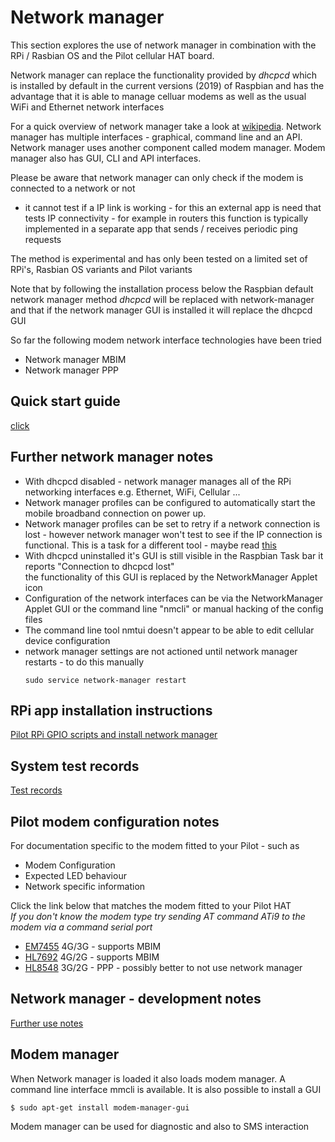 # Network manager
This section explores the use of network manager in combination with the RPi / Rasbian
 OS and the Pilot cellular HAT board.

Network manager can replace the functionality provided by *dhcpcd* which is installed
 by default in the current versions (2019) of Raspbian and has the advantage that it
 is able to manage celluar modems as well as the usual WiFi and Ethernet network interfaces

For a quick overview of network manager take a look at [wikipedia](https://en.wikipedia.org/wiki/NetworkManager).
 Network manager has multiple interfaces - graphical, command line and an API.
 Network manager uses another component called modem manager. Modem manager also has
 GUI, CLI and API interfaces. 

Please be aware that network manager can only check if the modem is connected to a network or not
 - it cannot test if a IP link is working - for this an external app is need that tests
 IP connectivity - for example in routers this function is typically implemented in a
 separate app that sends / receives periodic ping requests 

The method is experimental and has only been tested on a limited set of RPi's,
 Rasbian OS variants and Pilot variants 

Note that by following the installation process below the Raspbian default network manager
 method *dhcpcd* will be replaced with network-manager and that if the network manager GUI
 is installed it will replace the dhcpcd GUI

So far the following modem network interface technologies have been tried
* Network manager MBIM
* Network manager PPP


## Quick start guide
[click](./Quickstart.md)

## Further network manager notes
* With dhcpcd disabled - network manager manages all of the RPi networking interfaces
 e.g. Ethernet, WiFi, Cellular ...
* Network manager profiles can be configured to automatically start the 
mobile broadband connection on power up.   
* Network manager profiles can be set to retry if a network connection is lost - however network manager 
won't test to see if the IP connection is functional. This is a task for a different tool - maybe read 
[this](./checkIp/README.md)
* With dhcpcd uninstalled it's GUI is still visible in the Raspbian Task bar
it reports "Connection to dhcpcd lost"   
the functionality of this GUI is replaced by the NetworkManager Applet icon  
* Configuration of the network interfaces can be via the NetworkManager Applet GUI or the command 
line "nmcli" or 
manual hacking of the config files  
* The command line tool nmtui doesn't appear to be able to edit cellular device configuration
* network manager settings are not actioned until network manager restarts - to do this manually
  ```
  sudo service network-manager restart
  ```

## RPi app installation instructions
[Pilot RPi GPIO scripts and install network manager](./instructions_howToInstall_gpioAndNetworkManager.md)  


## System test records

[Test records](test_configurationRecords.md)  


##  Pilot modem configuration notes

For documentation specific to the modem fitted to your Pilot - such as 

* Modem Configuration
* Expected LED behaviour
* Network specific information


Click the link below that matches the modem fitted to your Pilot HAT  
*If you don't know the modem type try sending AT command ATi9 to the modem via
 a command serial port*

* [EM7455](./instructions_EM7455.md) 4G/3G - supports MBIM  
* [HL7692](./instructions_HL7692.md) 4G/2G - supports MBIM  
* [HL8548](./instructions_HL8548.md) 3G/2G - PPP - possibly better to not use network manager



## Network manager - development notes

[Further use notes](./instructions_networkManager.md#connection-start)  

## Modem manager

When Network manager is loaded it also loads modem manager.
 A command line interface mmcli is available. It is also possible to install 
 a GUI

```
$ sudo apt-get install modem-manager-gui
```

Modem manager can be used for diagnostic and also to SMS interaction

